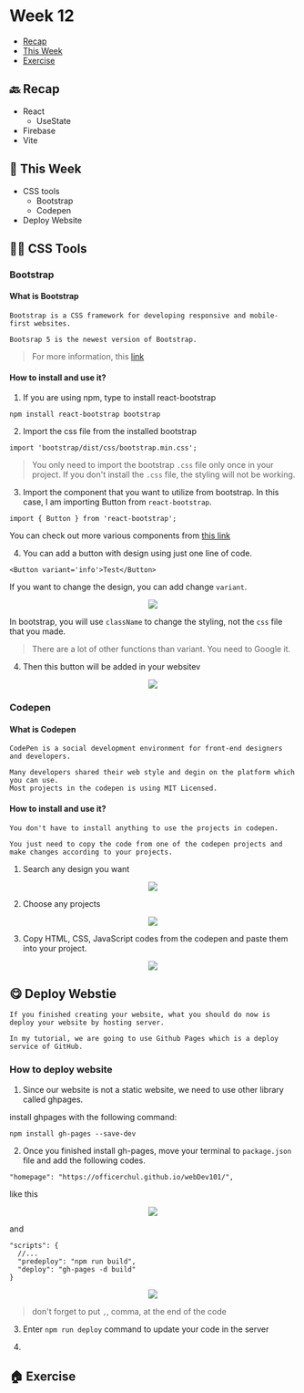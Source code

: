 # Week 12

- [Recap]()
- [This Week]()
- [Exercise]()

## 🔙 Recap
- React
    - UseState
- Firebase
- Vite

## 📖 This Week

- CSS tools
    - Bootstrap
    - Codepen
- Deploy Website

## 👩‍🔬 CSS Tools

### Bootstrap

#### What is Bootstrap

```
Bootstrap is a CSS framework for developing responsive and mobile-first websites.

Bootsrap 5 is the newest version of Bootstrap.
```

> For more information, this [link](https://react-bootstrap.github.io/getting-started/introduction/)

#### How to install and use it?

1. If you are using npm, type to install react-bootstrap
```
npm install react-bootstrap bootstrap
```

2. Import the css file from the installed bootstrap

```
import 'bootstrap/dist/css/bootstrap.min.css';
```

> You only need to import the bootstrap `.css` file only once in your project. If you don't install the `.css` file, the styling will not be working.

3. Import the component that you want to utilize from bootstrap. In this case, I am importing Button from `react-bootstrap`.

```
import { Button } from 'react-bootstrap';
```

You can check out more various components from [this link](https://react-bootstrap.github.io/components/alerts/)

4. You can add a button with design using just one line of code.
```
<Button variant='info'>Test</Button>
```

If you want to change the design, you can add change `variant`.
<p align='center'><img src='./images/bootstrap_btn1.jpg' /></p>

In bootstrap, you will use `className` to change the styling, not the `css` file that you made.

> There are a lot of other functions than variant. You need to Google it.

4. Then this button will be added in your websitev

<p align='center'><img src='./images/bootstrap_btn.jpg' /></p>

### Codepen

#### What is Codepen

```
CodePen is a social development environment for front-end designers and developers.

Many developers shared their web style and degin on the platform which you can use.
Most projects in the codepen is using MIT Licensed.
```

#### How to install and use it?
```
You don't have to install anything to use the projects in codepen.

You just need to copy the code from one of the codepen projects and make changes according to your projects.
```

1. Search any design you want
<p align='center'><img src='./images/codepen1.jpg'/></p>

2. Choose any projects
<p align='center'><img src='./images/codepen2.jpg'/></p>

3. Copy HTML, CSS, JavaScript codes from the codepen and paste them into your project.
<p align='center'><img src='./images/codepen3.jpg'/></p>

## 😋 Deploy Webstie

```
If you finished creating your website, what you should do now is deploy your website by hosting server.

In my tutorial, we are going to use Github Pages which is a deploy service of GitHub.
```

### How to deploy website

1. Since our website is not a static website, we need to use other library called ghpages.

install ghpages with the following command:
```
npm install gh-pages --save-dev
```

2. Once you finished install gh-pages, move your terminal to `package.json` file and add the following codes.

```
"homepage": "https://officerchul.github.io/webDev101/",
```
like this
<p align='center'><img src='./images/ghpages1.jpg'/></p>

and<br />
```
"scripts": {
  //...
  "predeploy": "npm run build",
  "deploy": "gh-pages -d build"
}
```
<p align='center'><img src='./images/ghpages2.jpg'/></p>

> don't forget to put `,`, comma, at the end of the code

3. Enter `npm run deploy` command to update your code in the server

4. 


## 🏠 Exercise